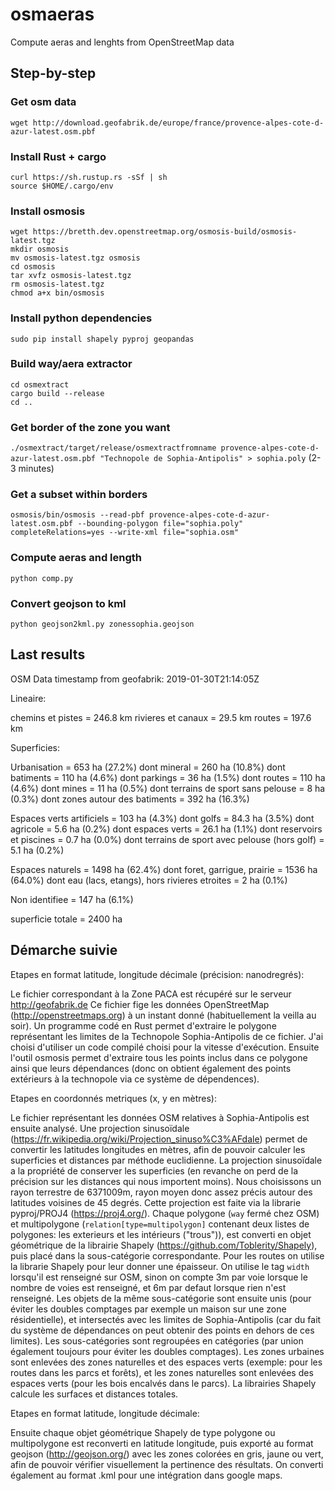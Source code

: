 # osmaeras

Compute aeras and lenghts from OpenStreetMap data

## Step-by-step

### Get osm data
`wget http://download.geofabrik.de/europe/france/provence-alpes-cote-d-azur-latest.osm.pbf`

### Install Rust + cargo
```
curl https://sh.rustup.rs -sSf | sh
source $HOME/.cargo/env
```

### Install osmosis
```
wget https://bretth.dev.openstreetmap.org/osmosis-build/osmosis-latest.tgz
mkdir osmosis
mv osmosis-latest.tgz osmosis
cd osmosis
tar xvfz osmosis-latest.tgz
rm osmosis-latest.tgz
chmod a+x bin/osmosis
```

### Install python dependencies
`sudo pip install shapely pyproj geopandas`

### Build way/aera extractor
```
cd osmextract
cargo build --release
cd ..
```

### Get border of the zone you want
`./osmextract/target/release/osmextractfromname provence-alpes-cote-d-azur-latest.osm.pbf "Technopole de Sophia-Antipolis" > sophia.poly`
(2-3 minutes)

### Get a subset within borders
`osmosis/bin/osmosis --read-pbf provence-alpes-cote-d-azur-latest.osm.pbf --bounding-polygon file="sophia.poly" completeRelations=yes --write-xml file="sophia.osm"`

### Compute aeras and length
`python comp.py`

### Convert geojson to kml
`python geojson2kml.py zonessophia.geojson`

## Last results

OSM Data timestamp from geofabrik: 2019-01-30T21:14:05Z

Lineaire:

  chemins et pistes = 246.8 km
  rivieres et canaux = 29.5 km
  routes = 197.6 km

Superficies:

  Urbanisation = 653 ha (27.2%)
    dont mineral = 260 ha (10.8%)
      dont batiments = 110 ha (4.6%)
      dont parkings = 36 ha (1.5%)
      dont routes = 110 ha (4.6%)
      dont mines = 11 ha (0.5%)
      dont terrains de sport sans pelouse = 8 ha (0.3%)
    dont zones autour des batiments = 392 ha (16.3%)

  Espaces verts artificiels = 103 ha (4.3%)
    dont golfs = 84.3 ha (3.5%)
    dont agricole = 5.6 ha (0.2%)
    dont espaces verts = 26.1 ha (1.1%)
    dont reservoirs et piscines = 0.7 ha (0.0%)
    dont terrains de sport avec pelouse (hors golf) = 5.1 ha (0.2%)

  Espaces naturels = 1498 ha (62.4%)
    dont foret, garrigue, prairie = 1536 ha (64.0%)
    dont eau (lacs, etangs), hors rivieres etroites = 2 ha (0.1%)

  Non identifiee = 147 ha (6.1%)

superficie totale = 2400 ha

## Démarche suivie

Etapes en format latitude, longitude décimale (précision: nanodregrés):

Le fichier correspondant à la Zone PACA est récupéré sur le serveur http://geofabrik.de Ce fichier fige les données OpenStreetMap (http://openstreetmaps.org) à un instant donné (habituellement la veilla au soir). Un programme codé en Rust permet d'extraire le polygone représentant les limites de la Technopole Sophia-Antipolis de ce fichier. J'ai choisi d'utiliser un code compilé choisi pour la vitesse d'exécution. Ensuite l'outil osmosis permet d'extraire tous les points inclus dans ce polygone ainsi que leurs dépendances (donc on obtient également des points extérieurs à la technopole via ce système de dépendences).

Etapes en coordonnés metriques (x, y en mètres):

Le fichier représentant les données OSM relatives à Sophia-Antipolis est ensuite analysé. Une projection sinusoïdale (https://fr.wikipedia.org/wiki/Projection_sinuso%C3%AFdale) permet de convertir les latitudes longitudes en mètres, afin de pouvoir calculer les superficies et distances par méthode euclidienne. La projection sinusoïdale a la propriété de conserver les superficies (en revanche on perd de la précision sur les distances qui nous importent moins). Nous choisissons un rayon terrestre de 6371009m, rayon moyen donc assez précis autour des latitudes voisines de 45 degrés. Cette projection est faite via la librarie pyproj/PROJ4 (https://proj4.org/).
Chaque polygone (`way` fermé chez OSM) et multipolygone (`relation[type=multipolygon]` contenant deux listes de polygones: les exterieurs et les intérieurs ("trous")), est converti en objet géométrique de la librairie Shapely (https://github.com/Toblerity/Shapely), puis placé dans la sous-catégorie correspondante. Pour les routes on utilise la librarie Shapely pour leur donner une épaisseur. On utilise le tag `width` lorsqu'il est renseigné sur OSM, sinon on compte 3m par voie lorsque le nombre de voies est renseigné, et 6m par defaut lorsque rien n'est renseigné.
Les objets de la même sous-catégorie sont ensuite unis (pour éviter les doubles comptages par exemple un maison sur une zone résidentielle), et intersectés avec les limites de Sophia-Antipolis (car du fait du système de dépendances on peut obtenir des points en dehors de ces limites).
Les sous-catégories sont regroupées en catégories (par union également toujours pour éviter les doubles comptages).
Les zones urbaines sont enlevées des zones naturelles et des espaces verts (exemple: pour les routes dans les parcs et forêts), et les zones naturelles sont enlevées des espaces verts (pour les bois encalvés dans le parcs).
La librairies Shapely calcule les surfaces et distances totales.

Etapes en format latitude, longitude décimale:

Ensuite chaque objet géométrique Shapely de type polygone ou multipolygone est reconverti en latitude longitude, puis exporté au format geojson (http://geojson.org/) avec les zones colorées en gris, jaune ou vert, afin de pouvoir vérifier visuellement la pertinence des résultats. On converti également au format .kml pour une intégration dans google maps.
